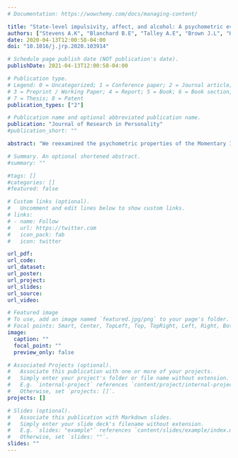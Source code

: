 ```yaml
---
# Documentation: https://wowchemy.com/docs/managing-content/

title: "State-level impulsivity, affect, and alcohol: A psychometric evaluation of the momentary impulsivity scale across two intensive longitudinal samples"
authors: ["Stevens A.K", "Blanchard B.E", "Talley A.E", "Brown J.L", "Halvorson M.A", "Janssen T", "King K.M", "Littlefield A.K"]
date: 2020-04-13T12:00:58-04:00
doi: "10.1016/j.jrp.2020.103914"

# Schedule page publish date (NOT publication's date).
publishDate: 2021-04-13T12:00:58-04:00

# Publication type.
# Legend: 0 = Uncategorized; 1 = Conference paper; 2 = Journal article;
# 3 = Preprint / Working Paper; 4 = Report; 5 = Book; 6 = Book section;
# 7 = Thesis; 8 = Patent
publication_types: ["2"]

# Publication name and optional abbreviated publication name.
publication: "Journal of Research in Personality"
#publication_short: ""

abstract: "We reexamined the psychometric properties of the Momentary Impulsivity Scale (MIS) in two young adult samples using daily diary (N = 77) and ecological momentary assessment (N = 147). A one-factor between- and within-person structure was supported, though “I felt impatient” loaded poorly within-person. MIS scores consistently related to emotion-driven trait impulsivity; however, MSSDs of MIS scores were unrelated to outcomes after accounting for aggregate MIS scores. We observed positive, within-person correlations with negative, but not positive, affect. Between-person MIS scores correlated with alcohol problems, though within-person MIS-alcohol relations were inconsistent. MIS scores were unrelated to laboratory-based impulsivity tasks. Findings inform the assessment of state-level impulsivity in young adults. Future research should prioritize expanding the MIS to capture the potential multidimensionality of state-level impulsivity."

# Summary. An optional shortened abstract.
#summary: ""

#tags: []
#categories: []
#featured: false

# Custom links (optional).
#   Uncomment and edit lines below to show custom links.
# links:
# - name: Follow
#   url: https://twitter.com
#   icon_pack: fab
#   icon: twitter

url_pdf:
url_code:
url_dataset:
url_poster:
url_project:
url_slides:
url_source:
url_video:

# Featured image
# To use, add an image named `featured.jpg/png` to your page's folder. 
# Focal points: Smart, Center, TopLeft, Top, TopRight, Left, Right, BottomLeft, Bottom, BottomRight.
image:
  caption: ""
  focal_point: ""
  preview_only: false

# Associated Projects (optional).
#   Associate this publication with one or more of your projects.
#   Simply enter your project's folder or file name without extension.
#   E.g. `internal-project` references `content/project/internal-project/index.md`.
#   Otherwise, set `projects: []`.
projects: []

# Slides (optional).
#   Associate this publication with Markdown slides.
#   Simply enter your slide deck's filename without extension.
#   E.g. `slides: "example"` references `content/slides/example/index.md`.
#   Otherwise, set `slides: ""`.
slides: ""
---
```

